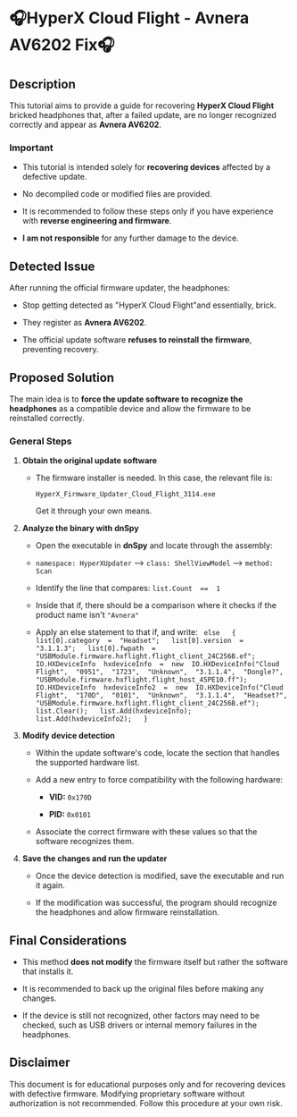 ﻿
# 🎧HyperX Cloud Flight - Avnera AV6202 Fix🎧
## Description

This tutorial aims to provide a guide for recovering **HyperX Cloud Flight** bricked headphones that, after a failed update, are no longer recognized correctly and appear as **Avnera AV6202**.

### **Important**

-   This tutorial is intended solely for **recovering devices** affected by a defective update.
    
-   No decompiled code or modified files are provided.
    
-   It is recommended to follow these steps only if you have experience with **reverse engineering and firmware**.
    
-   **I am not responsible** for any further damage to the device.
    

## **Detected Issue**

After running the official firmware updater, the headphones:

-   Stop getting detected as "HyperX Cloud Flight"and essentially, brick.
    
-   They register as **Avnera AV6202**.
    
-   The official update software **refuses to reinstall the firmware**, preventing recovery.
    

## **Proposed Solution**

The main idea is to **force the update software to recognize the headphones** as a compatible device and allow the firmware to be reinstalled correctly.

### **General Steps**

1.  **Obtain the original update software**
    
    -   The firmware installer is needed. In this case, the relevant file is:
        
        ```
        HyperX_Firmware_Updater_Cloud_Flight_3114.exe
        ```
        Get it through your own means.
        
2.  **Analyze the binary with dnSpy**
    
    -   Open the executable in **dnSpy** and locate through the assembly: 
    - `namespace: HyperXUpdater` --> `class: ShellViewModel` --> `method: Scan`
    
    - Identify the line that compares: `list.Count  ==  1`
    - Inside that if, there should be a comparison where it checks if the product name isn't `"Avnera"`
    - Apply an else statement to that if, and write:
`
else  
{  
list[0].category  =  "Headset";  
list[0].version  =  "3.1.1.3";  
list[0].fwpath  =  "USBModule.firmware.hxflight.flight_client_24C256B.ef";  
IO.HXDeviceInfo  hxdeviceInfo  =  new  IO.HXDeviceInfo("Cloud Flight",  "0951",  "1723",  "Unknown",  "3.1.1.4",  "Dongle?",  "USBModule.firmware.hxflight.flight_host_45PE10.ff");  
IO.HXDeviceInfo  hxdeviceInfo2  =  new  IO.HXDeviceInfo("Cloud Flight",  "170D",  "0101",  "Unknown",  "3.1.1.4",  "Headset?",  "USBModule.firmware.hxflight.flight_client_24C256B.ef");  
list.Clear();  
list.Add(hxdeviceInfo);  
list.Add(hxdeviceInfo2);  
}`
        
3.  **Modify device detection**
    
    -   Within the update software's code, locate the section that handles the supported hardware list.
        
    -   Add a new entry to force compatibility with the following hardware:
        
        -   **VID:**  `0x170D`
            
        -   **PID:**  `0x0101`
            
    -   Associate the correct firmware with these values so that the software recognizes them.
        
4.  **Save the changes and run the updater**
    
    -   Once the device detection is modified, save the executable and run it again.
        
    -   If the modification was successful, the program should recognize the headphones and allow firmware reinstallation.
        

## **Final Considerations**

-   This method **does not modify** the firmware itself but rather the software that installs it.
    
-   It is recommended to back up the original files before making any changes.
    
-   If the device is still not recognized, other factors may need to be checked, such as USB drivers or internal memory failures in the headphones.
    

## **Disclaimer**

This document is for educational purposes only and for recovering devices with defective firmware. Modifying proprietary software without authorization is not recommended. Follow this procedure at your own risk.
